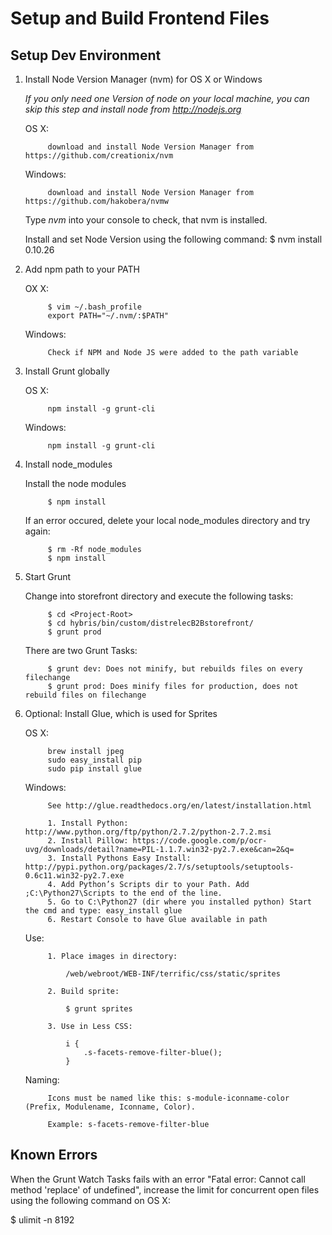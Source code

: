 
# Setup and Build Frontend Files

## Setup Dev Environment


1. Install Node Version Manager (nvm) for OS X or Windows

	*If you only need one Version of node on your local machine, you can skip this step and
	install node from http://nodejs.org*

	OS X:

			download and install Node Version Manager from https://github.com/creationix/nvm

	Windows:

			download and install Node Version Manager from https://github.com/hakobera/nvmw

	Type *nvm* into your console to check, that nvm is installed.

	Install and set Node Version using the following command: $ nvm install 0.10.26


2. Add npm path to your PATH

	OX X:

			$ vim ~/.bash_profile
			export PATH="~/.nvm/:$PATH"

	Windows:

			Check if NPM and Node JS were added to the path variable

3. Install Grunt globally

	OS X:

	 		npm install -g grunt-cli

	Windows:

	 		npm install -g grunt-cli

4. Install node_modules

	Install the node modules

	 		$ npm install

	If an error occured, delete your local node_modules directory and try again:

			$ rm -Rf node_modules
			$ npm install


5. Start Grunt

	Change into storefront directory and execute the following tasks:

			$ cd <Project-Root>
			$ cd hybris/bin/custom/distrelecB2Bstorefront/
			$ grunt prod

	There are two Grunt Tasks:

			$ grunt dev: Does not minify, but rebuilds files on every filechange
			$ grunt prod: Does minify files for production, does not rebuild files on filechange



6. Optional: Install Glue, which is used for Sprites

	OS X:

			brew install jpeg
			sudo easy_install pip
			sudo pip install glue

	Windows:

			See http://glue.readthedocs.org/en/latest/installation.html

			1. Install Python: http://www.python.org/ftp/python/2.7.2/python-2.7.2.msi
			2. Install Pillow: https://code.google.com/p/ocr-uvg/downloads/detail?name=PIL-1.1.7.win32-py2.7.exe&can=2&q=
			3. Install Pythons Easy Install: http://pypi.python.org/packages/2.7/s/setuptools/setuptools-0.6c11.win32-py2.7.exe
			4. Add Python’s Scripts dir to your Path. Add ;C:\Python27\Scripts to the end of the line.
			5. Go to C:\Python27 (dir where you installed python) Start the cmd and type: easy_install glue
			6. Restart Console to have Glue available in path

	Use:

			1. Place images in directory:

				/web/webroot/WEB-INF/terrific/css/static/sprites

			2. Build sprite:

				$ grunt sprites

			3. Use in Less CSS:

				i {
					.s-facets-remove-filter-blue();
				}

	Naming:

			Icons must be named like this: s-module-iconname-color (Prefix, Modulename, Iconname, Color).

			Example: s-facets-remove-filter-blue



## Known Errors

When the Grunt Watch Tasks fails with an error "Fatal error: Cannot call method 'replace' of undefined", increase the
limit for concurrent open files using the following command on OS X:

$ ulimit -n 8192

